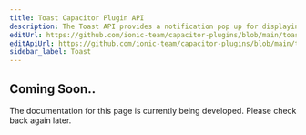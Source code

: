 ```yaml
---
title: Toast Capacitor Plugin API
description: The Toast API provides a notification pop up for displaying important information to a user. Just like real toast!
editUrl: https://github.com/ionic-team/capacitor-plugins/blob/main/toast/README.md
editApiUrl: https://github.com/ionic-team/capacitor-plugins/blob/main/toast/src/definitions.ts
sidebar_label: Toast
---
```


## Coming Soon..

The documentation for this page is currently being developed. Please check back again later.